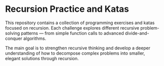 # Recursion Practice and Katas

This repository contains a collection of programming exercises and katas focused on recursion. Each challenge explores different recursive problem-solving patterns — from simple function calls to advanced divide-and-conquer algorithms.

The main goal is to strengthen recursive thinking and develop a deeper understanding of how to decompose complex problems into smaller, elegant solutions through recursion.

